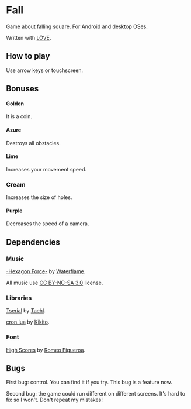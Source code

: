 Fall
====
Game about falling square. For Android and desktop OSes.

Written with [LÖVE](http://love2d.org).

How to play
-----------
Use arrow keys or touchscreen.

Bonuses
-------
#### Golden
It is a coin.
#### Azure
Destroys all obstacles.
#### Lime
Increases your movement speed.
### Cream
Increases the size of holes.
#### Purple
Decreases the speed of a camera.

Dependencies
------------

### Music
[-Hexagon Force-](http://www.newgrounds.com/audio/listen/568699) by [Waterflame](http://www.waterflamemusic.com).

All music use [CC BY-NC-SA 3.0](http://creativecommons.org/licenses/by-nc-sa/3.0/legalcode) license.

### Libraries
[Tserial](https://love2d.org/wiki/Tserial) by [Taehl](https://love2d.org/wiki/User:Taehl).

[cron.lua](https://github.com/kikito/cron.lua) by [Kikito](http://kiki.to).

### Font
[High Scores](http://fontstruct.com/fontstructions/show/352301) by [Romeo Figueroa](http://fontstruct.com/fontstructors/romeo_figueroa).

Bugs
----
First bug: control. You can find it if you try. This bug is a feature now.

Second bug: the game could run different on different screens. It's hard to fix so I won't. Don't repeat my mistakes!

